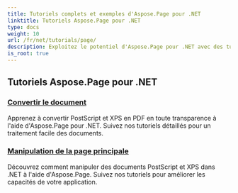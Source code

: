 ```yaml
---
title: Tutoriels complets et exemples d'Aspose.Page pour .NET
linktitle: Tutoriels Aspose.Page pour .NET
type: docs
weight: 10
url: /fr/net/tutorials/page/
description: Exploitez le potentiel d'Aspose.Page pour .NET avec des tutoriels couvrant la création, la manipulation et l'amélioration. Maîtrisez les techniques de base et avancées sans effort.
is_root: true
---
```


## Tutoriels Aspose.Page pour .NET 

### [Convertir le document](./convert-document/)
Apprenez à convertir PostScript et XPS en PDF en toute transparence à l'aide d'Aspose.Page pour .NET. Suivez nos tutoriels détaillés pour un traitement facile des documents.
### [Manipulation de la page principale](./master-page-manipulation/)
Découvrez comment manipuler des documents PostScript et XPS dans .NET à l'aide d'Aspose.Page. Suivez nos tutoriels pour améliorer les capacités de votre application.